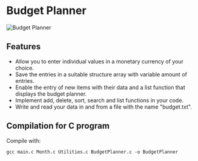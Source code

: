 # Budget Planner

![Budget Planner](https://i.imgur.com/fdvOB8x.jpg?1)

## Features

- Allow you to enter individual values in a monetary currency of your choice.
- Save the entries in a suitable structure array with variable amount of
entries.
- Enable the entry of new items with their data and a list function that
displays the budget planner.
- Implement add, delete, sort, search and list functions in your code.
- Write and read your data in and from a file with the name "budget.txt".

## Compilation for C program

Compile with: 
```
gcc main.c Month.c Utilities.c BudgetPlanner.c -o BudgetPlanner
```
